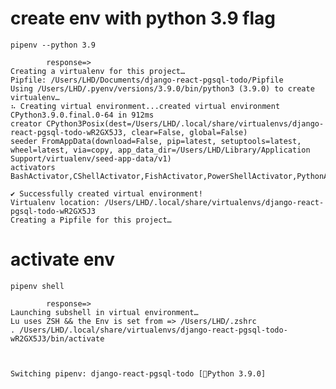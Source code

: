 

 
# create env with python 3.9 flag
    pipenv --python 3.9

            response=> 
    Creating a virtualenv for this project…
    Pipfile: /Users/LHD/Documents/django-react-pgsql-todo/Pipfile
    Using /Users/LHD/.pyenv/versions/3.9.0/bin/python3 (3.9.0) to create virtualenv…
    ⠦ Creating virtual environment...created virtual environment CPython3.9.0.final.0-64 in 912ms
    creator CPython3Posix(dest=/Users/LHD/.local/share/virtualenvs/django-react-pgsql-todo-wR2GX5J3, clear=False, global=False)
    seeder FromAppData(download=False, pip=latest, setuptools=latest, wheel=latest, via=copy, app_data_dir=/Users/LHD/Library/Application Support/virtualenv/seed-app-data/v1)
    activators BashActivator,CShellActivator,FishActivator,PowerShellActivator,PythonActivator,XonshActivator

    ✔ Successfully created virtual environment! 
    Virtualenv location: /Users/LHD/.local/share/virtualenvs/django-react-pgsql-todo-wR2GX5J3
    Creating a Pipfile for this project…

# activate env
    pipenv shell

            response=> 
    Launching subshell in virtual environment…
    Lu uses ZSH && the Env is set from => /Users/LHD/.zshrc
    . /Users/LHD/.local/share/virtualenvs/django-react-pgsql-todo-wR2GX5J3/bin/activate



    Switching pipenv: django-react-pgsql-todo [🐍Python 3.9.0]


